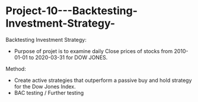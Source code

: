 # Project-10---Backtesting-Investment-Strategy-

Backtesting Investment Strategy:
- Purpose of projet is to examine daily Close prices of stocks from 2010-01-01 to 2020-03-31 for DOW JONES. 

Method:
- Create active strategies that outperform a passive buy and hold strategy for the Dow Jones Index.
- BAC testing / Further testing

